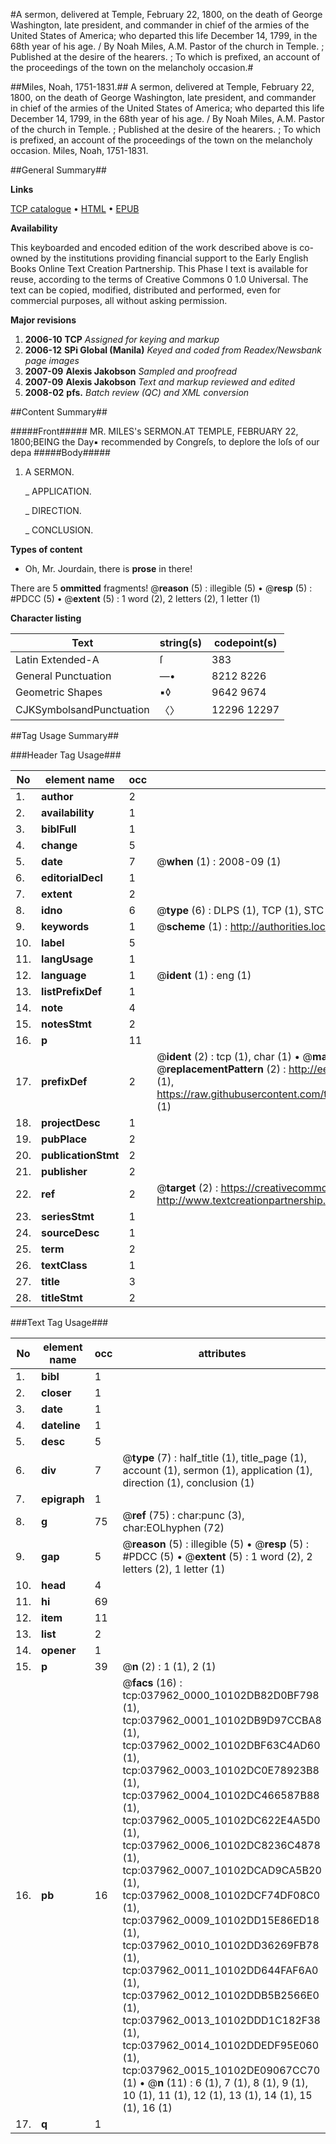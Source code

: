 #A sermon, delivered at Temple, February 22, 1800, on the death of George Washington, late president, and commander in chief of the armies of the United States of America; who departed this life December 14, 1799, in the 68th year of his age. / By Noah Miles, A.M. Pastor of the church in Temple. ; Published at the desire of the hearers. ; To which is prefixed, an account of the proceedings of the town on the melancholy occasion.#

##Miles, Noah, 1751-1831.##
A sermon, delivered at Temple, February 22, 1800, on the death of George Washington, late president, and commander in chief of the armies of the United States of America; who departed this life December 14, 1799, in the 68th year of his age. / By Noah Miles, A.M. Pastor of the church in Temple. ; Published at the desire of the hearers. ; To which is prefixed, an account of the proceedings of the town on the melancholy occasion.
Miles, Noah, 1751-1831.

##General Summary##

**Links**

[TCP catalogue](http://www.ota.ox.ac.uk/tcp/)  • 
[HTML](http://tei.it.ox.ac.uk/tcp/Texts-HTML/free/N28/N28494.html)  • 
[EPUB](http://tei.it.ox.ac.uk/tcp/Texts-EPUB/free/N28/N28494.epub)

**Availability**

This keyboarded and encoded edition of the
	       work described above is co-owned by the institutions
	       providing financial support to the Early English Books
	       Online Text Creation Partnership. This Phase I text is
	       available for reuse, according to the terms of Creative
	       Commons 0 1.0 Universal. The text can be copied,
	       modified, distributed and performed, even for
	       commercial purposes, all without asking permission.

**Major revisions**

1. __2006-10__ __TCP__ *Assigned for keying and markup*
1. __2006-12__ __SPi Global (Manila)__ *Keyed and coded from Readex/Newsbank page images*
1. __2007-09__ __Alexis Jakobson__ *Sampled and proofread*
1. __2007-09__ __Alexis Jakobson__ *Text and markup reviewed and edited*
1. __2008-02__ __pfs.__ *Batch review (QC) and XML conversion*

##Content Summary##

#####Front#####
MR. MILES's SERMON.AT TEMPLE, FEBRUARY 22, 1800;BEING the Day▪ recommended by Congreſs, to deplore the loſs of our depa
#####Body#####

1. A SERMON.

    _ APPLICATION.

    _ DIRECTION.

    _ CONCLUSION.

**Types of content**

  * Oh, Mr. Jourdain, there is **prose** in there!

There are 5 **ommitted** fragments! 
 @__reason__ (5) : illegible (5)  •  @__resp__ (5) : #PDCC (5)  •  @__extent__ (5) : 1 word (2), 2 letters (2), 1 letter (1)

**Character listing**


|Text|string(s)|codepoint(s)|
|---|---|---|
|Latin Extended-A|ſ|383|
|General Punctuation|—•|8212 8226|
|Geometric Shapes|▪◊|9642 9674|
|CJKSymbolsandPunctuation|〈〉|12296 12297|

##Tag Usage Summary##

###Header Tag Usage###

|No|element name|occ|attributes|
|---|---|---|---|
|1.|__author__|2||
|2.|__availability__|1||
|3.|__biblFull__|1||
|4.|__change__|5||
|5.|__date__|7| @__when__ (1) : 2008-09 (1)|
|6.|__editorialDecl__|1||
|7.|__extent__|2||
|8.|__idno__|6| @__type__ (6) : DLPS (1), TCP (1), STC (1), NOTIS (1), IMAGE-SET (1), EVANS-CITATION (1)|
|9.|__keywords__|1| @__scheme__ (1) : http://authorities.loc.gov/ (1)|
|10.|__label__|5||
|11.|__langUsage__|1||
|12.|__language__|1| @__ident__ (1) : eng (1)|
|13.|__listPrefixDef__|1||
|14.|__note__|4||
|15.|__notesStmt__|2||
|16.|__p__|11||
|17.|__prefixDef__|2| @__ident__ (2) : tcp (1), char (1)  •  @__matchPattern__ (2) : ([0-9\-]+):([0-9IVX]+) (1), (.+) (1)  •  @__replacementPattern__ (2) : http://eebo.chadwyck.com/downloadtiff?vid=$1&page=$2 (1), https://raw.githubusercontent.com/textcreationpartnership/Texts/master/tcpchars.xml#$1 (1)|
|18.|__projectDesc__|1||
|19.|__pubPlace__|2||
|20.|__publicationStmt__|2||
|21.|__publisher__|2||
|22.|__ref__|2| @__target__ (2) : https://creativecommons.org/publicdomain/zero/1.0/ (1), http://www.textcreationpartnership.org/docs/. (1)|
|23.|__seriesStmt__|1||
|24.|__sourceDesc__|1||
|25.|__term__|2||
|26.|__textClass__|1||
|27.|__title__|3||
|28.|__titleStmt__|2||


###Text Tag Usage###

|No|element name|occ|attributes|
|---|---|---|---|
|1.|__bibl__|1||
|2.|__closer__|1||
|3.|__date__|1||
|4.|__dateline__|1||
|5.|__desc__|5||
|6.|__div__|7| @__type__ (7) : half_title (1), title_page (1), account (1), sermon (1), application (1), direction (1), conclusion (1)|
|7.|__epigraph__|1||
|8.|__g__|75| @__ref__ (75) : char:punc (3), char:EOLhyphen (72)|
|9.|__gap__|5| @__reason__ (5) : illegible (5)  •  @__resp__ (5) : #PDCC (5)  •  @__extent__ (5) : 1 word (2), 2 letters (2), 1 letter (1)|
|10.|__head__|4||
|11.|__hi__|69||
|12.|__item__|11||
|13.|__list__|2||
|14.|__opener__|1||
|15.|__p__|39| @__n__ (2) : 1 (1), 2 (1)|
|16.|__pb__|16| @__facs__ (16) : tcp:037962_0000_10102DB82D0BF798 (1), tcp:037962_0001_10102DB9D97CCBA8 (1), tcp:037962_0002_10102DBF63C4AD60 (1), tcp:037962_0003_10102DC0E78923B8 (1), tcp:037962_0004_10102DC466587B88 (1), tcp:037962_0005_10102DC622E4A5D0 (1), tcp:037962_0006_10102DC8236C4878 (1), tcp:037962_0007_10102DCAD9CA5B20 (1), tcp:037962_0008_10102DCF74DF08C0 (1), tcp:037962_0009_10102DD15E86ED18 (1), tcp:037962_0010_10102DD36269FB78 (1), tcp:037962_0011_10102DD644FAF6A0 (1), tcp:037962_0012_10102DDB5B2566E0 (1), tcp:037962_0013_10102DDD1C182F38 (1), tcp:037962_0014_10102DDEDF95E060 (1), tcp:037962_0015_10102DE09067CC70 (1)  •  @__n__ (11) : 6 (1), 7 (1), 8 (1), 9 (1), 10 (1), 11 (1), 12 (1), 13 (1), 14 (1), 15 (1), 16 (1)|
|17.|__q__|1||
